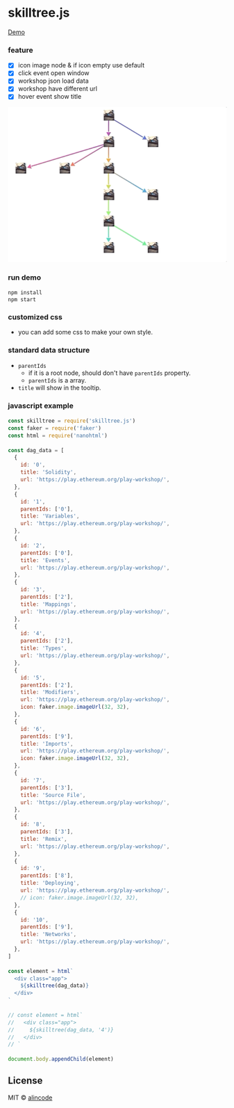 # skilltree.js

[Demo](https://alincode.github.io/skilltree.js/)

### feature

* [x] icon image node & if icon empty use default
* [x] click event open window
* [x] workshop json load data
* [x] workshop have different url
* [x] hover event show title

![](assets/demo.gif)

### run demo

```
npm install
npm start
```

### customized css

* you can add some css to make your own style.

### standard data structure

* `parentIds`
  * if it is a root node, should don't have `parentIds` property.
  * `parentIds` is a array.
* `title` will show in the tooltip.

### javascript example

```js
const skilltree = require('skilltree.js')
const faker = require('faker')
const html = require('nanohtml')

const dag_data = [
  {
    id: '0',
    title: 'Solidity',
    url: 'https://play.ethereum.org/play-workshop/',
  },
  {
    id: '1',
    parentIds: ['0'],
    title: 'Variables',
    url: 'https://play.ethereum.org/play-workshop/',
  },
  {
    id: '2',
    parentIds: ['0'],
    title: 'Events',
    url: 'https://play.ethereum.org/play-workshop/',
  },
  {
    id: '3',
    parentIds: ['2'],
    title: 'Mappings',
    url: 'https://play.ethereum.org/play-workshop/',
  },
  {
    id: '4',
    parentIds: ['2'],
    title: 'Types',
    url: 'https://play.ethereum.org/play-workshop/',
  },
  {
    id: '5',
    parentIds: ['2'],
    title: 'Modifiers',
    url: 'https://play.ethereum.org/play-workshop/',
    icon: faker.image.imageUrl(32, 32),
  },
  {
    id: '6',
    parentIds: ['9'],
    title: 'Imports',
    url: 'https://play.ethereum.org/play-workshop/',
    icon: faker.image.imageUrl(32, 32),
  },
  {
    id: '7',
    parentIds: ['3'],
    title: 'Source File',
    url: 'https://play.ethereum.org/play-workshop/',
  },
  {
    id: '8',
    parentIds: ['3'],
    title: 'Remix',
    url: 'https://play.ethereum.org/play-workshop/',
  },
  {
    id: '9',
    parentIds: ['8'],
    title: 'Deploying',
    url: 'https://play.ethereum.org/play-workshop/',
    // icon: faker.image.imageUrl(32, 32),
  },
  {
    id: '10',
    parentIds: ['9'],
    title: 'Networks',
    url: 'https://play.ethereum.org/play-workshop/',
  },
]

const element = html`
  <div class="app">
    ${skilltree(dag_data)}
  </div>
`

// const element = html`
//   <div class="app">
//     ${skilltree(dag_data, '4')}
//   </div>
// `

document.body.appendChild(element)
```

## License
MIT © [alincode](https://github.com/alincode/solcjs-lightweight)